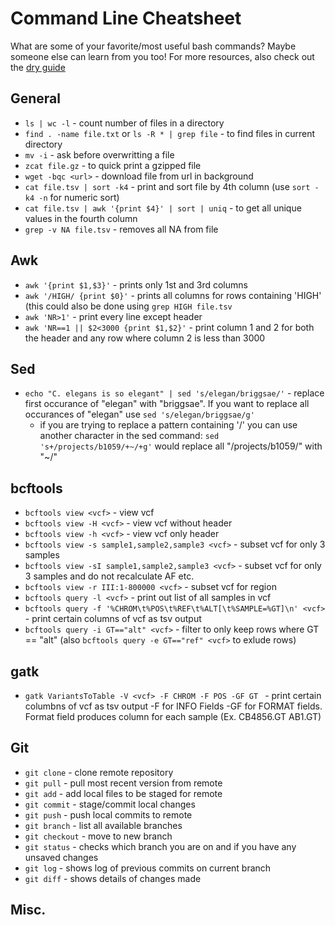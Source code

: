 # Command Line Cheatsheet

What are some of your favorite/most useful bash commands? Maybe someone else can learn from you too! For more resources, also check out the [dry guide](http://andersenlab.org/dry-guide/latest/bash/)

## General

* `ls | wc -l` - count number of files in a directory
* `find . -name file.txt` or `ls -R * | grep file` - to find files in current directory
* `mv -i` - ask before overwritting a file
* `zcat file.gz` - to quick print a gzipped file
* `wget -bqc <url>` - download file from url in background
* `cat file.tsv | sort -k4` - print and sort file by 4th column (use `sort -k4 -n` for numeric sort)
* `cat file.tsv | awk '{print $4}' | sort | uniq` - to get all unique values in the fourth column
* `grep -v NA file.tsv` - removes all NA from file

## Awk

* `awk '{print $1,$3}'` - prints only 1st and 3rd columns
* `awk '/HIGH/ {print $0}'` - prints all columns for rows containing 'HIGH' (this could also be done using `grep HIGH file.tsv`
* `awk 'NR>1'` - print every line except header
* `awk 'NR==1 || $2<3000 {print $1,$2}'` - print column 1 and 2 for both the header and any row where column 2 is less than 3000

## Sed

* `echo "C. elegans is so elegant" | sed 's/elegan/briggsae/'` - replace first occurance of "elegan" with "briggsae". If you want to replace all occurances of "elegan" use `sed 's/elegan/briggsae/g'`
    - if you are trying to replace a pattern containing '/' you can use another character in the sed command: `sed 's+/projects/b1059/+~/+g'` would replace all "/projects/b1059/" with "~/"

## bcftools

* `bcftools view <vcf>` - view vcf
* `bcftools view -H <vcf>` - view vcf without header
* `bcftools view -h <vcf>` - view vcf only header
* `bcftools view -s sample1,sample2,sample3 <vcf>` - subset vcf for only 3 samples
* `bcftools view -sI sample1,sample2,sample3 <vcf>` - subset vcf for only 3 samples and do not recalculate AF etc.
* `bcftools view -r III:1-800000 <vcf>` - subset vcf for region
* `bcftools query -l <vcf>` - print out list of all samples in vcf
* `bcftools query -f '%CHROM\t%POS\t%REF\t%ALT[\t%SAMPLE=%GT]\n' <vcf>` - print certain columns of vcf as tsv output
* `bcftools query -i GT=="alt" <vcf>` - filter to only keep rows where GT == "alt" (also `bcftools query -e GT=="ref" <vcf>` to exlude rows)


## gatk
* `gatk VariantsToTable -V <vcf> -F CHROM -F POS -GF GT ` - print certain columbns of vcf as tsv output -F for INFO Fields -GF for FORMAT fields. Format field produces column for each sample (Ex. CB4856.GT AB1.GT)

## Git

* `git clone` - clone remote repository
* `git pull` - pull most recent version from remote
* `git add` - add local files to be staged for remote
* `git commit` - stage/commit local changes
* `git push` - push local commits to remote
* `git branch` - list all available branches
* `git checkout` - move to new branch
* `git status` - checks which branch you are on and if you have any unsaved changes
* `git log` - shows log of previous commits on current branch
* `git diff` - shows details of changes made

## Misc.
